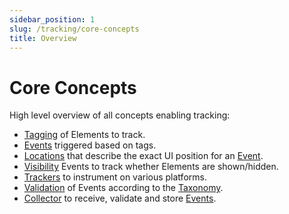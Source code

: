 ```yaml
---
sidebar_position: 1
slug: /tracking/core-concepts
title: Overview
---
```


# Core Concepts

High level overview of all concepts enabling tracking:
* [Tagging](/tracking/core-concepts/tagging.md) of Elements to track.
* [Events](/tracking/core-concepts/events.md) triggered based on tags.
* [Locations](/tracking/core-concepts/locations.md) that describe the exact UI position for an 
  [Event](/tracking/core-concepts/events.md).
* [Visibility](/tracking/core-concepts/visibility.md) Events to track whether Elements are shown/hidden.
* [Trackers](/tracking/core-concepts/trackers.md) to instrument on various platforms.
* [Validation](/tracking/core-concepts/validation.md) of Events according to the 
  [Taxonomy](/taxonomy/overview.md).
* [Collector](/tracking/core-concepts/validation.md) to receive, validate and store 
  [Events](/tracking/core-concepts/events.md).

